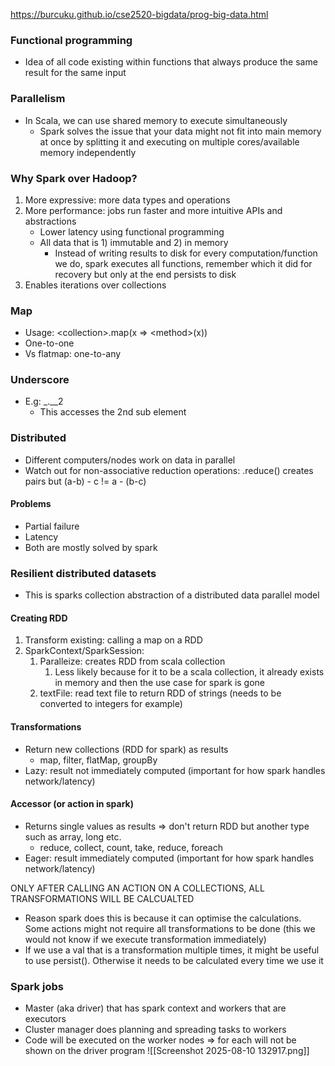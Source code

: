 https://burcuku.github.io/cse2520-bigdata/prog-big-data.html

### Functional programming
- Idea of all code existing within functions that always produce the same result for the same input
### Parallelism 
- In Scala, we can use shared memory to execute simultaneously 
	- Spark solves the issue that your data might not fit into main memory at once by splitting it and executing on multiple cores/available memory independently
### Why Spark over Hadoop?
1) More expressive: more data types and operations 
2) More performance: jobs run faster and more intuitive APIs and abstractions
	- Lower latency using functional programming
	- All data that is 1) immutable and 2) in memory
		- Instead of writing results to disk for every computation/function we do, spark executes all functions, remember which it did for recovery but only at the end persists to disk
3) Enables iterations over collections
### Map
- Usage: \<collection>.map(x => \<method>(x))
- One-to-one
- Vs flatmap: one-to-any
### Underscore
- E.g: \_._\_2 
	- This accesses the 2nd sub element 
### Distributed
- Different computers/nodes work on data in parallel 
- Watch out for non-associative reduction operations: .reduce() creates pairs but (a-b) - c != a - (b-c)
#### Problems
- Partial failure 
- Latency
- Both are mostly solved by spark
### Resilient distributed datasets
- This is sparks collection abstraction of a distributed data parallel model
#### Creating RDD
1) Transform existing: calling a map on a RDD
2) SparkContext/SparkSession: 
	1) Paralleize: creates RDD from scala collection
		1) Less likely because for it to be a scala collection, it already exists in memory and then the use case for spark is gone
	2) textFile: read text file to return RDD of strings (needs to be converted to integers for example)
#### Transformations
- Return new collections (RDD for spark) as results
	- map, filter, flatMap, groupBy
- Lazy: result not immediately computed (important for how spark handles network/latency)
#### Accessor (or action in spark)
- Returns single values as results => don't return RDD but another type such as array, long etc.
	- reduce, collect, count, take, reduce, foreach
- Eager: result immediately computed (important for how spark handles network/latency)

ONLY AFTER  CALLING AN ACTION ON A COLLECTIONS, ALL TRANSFORMATIONS WILL BE CALCUALTED
- Reason spark does this is because it can optimise the calculations. Some actions might not require all transformations to be done (this we would not know if we execute transformation immediately)
- If we use a val that is a transformation multiple times, it might be useful to use persist(). Otherwise it needs to be calculated every time we use it 
### Spark jobs
- Master (aka driver) that has spark context and workers that are executors
- Cluster manager does planning and spreading tasks to workers 
- Code will be executed on the worker nodes => for each will not be shown on the driver program
![[Screenshot 2025-08-10 132917.png]]